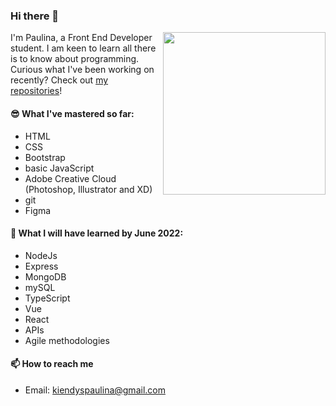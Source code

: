 ### Hi there 👋

<img align="right" src="https://media-exp1.licdn.com/dms/image/C4E03AQERJ-CkEsMV_Q/profile-displayphoto-shrink_400_400/0/1633420354994?e=1649289600&v=beta&t=BiAgiDQ6WhPbpONmQKkxnUxtKHg8rjMx2kbpPcXODxY" width="260">

I'm Paulina, a Front End Developer student. I am keen to learn all there is to know about programming. Curious what I've been working on recently? Check out [my repositories](https://github.com/paulinakiendys?tab=repositories)!

#### 😎 What I've mastered so far:

- HTML
- CSS
- Bootstrap
- basic JavaScript
- Adobe Creative Cloud (Photoshop, Illustrator and XD)
- git
- Figma

#### 🌱 What I will have learned by June 2022:

- NodeJs
- Express
- MongoDB
- mySQL
- TypeScript
- Vue
- React
- APIs
- Agile methodologies

#### 📫 How to reach me

- Email: kiendyspaulina@gmail.com
